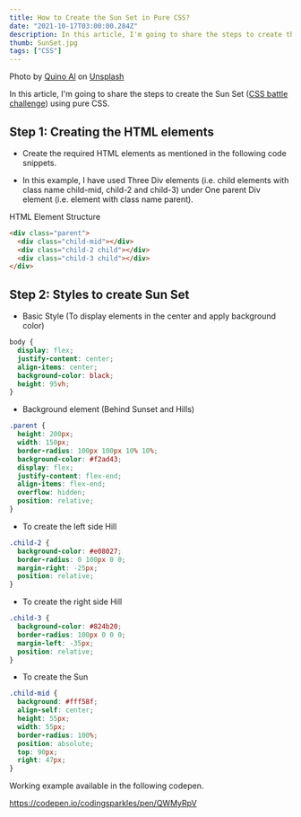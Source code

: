 ```yaml
---
title: How to Create the Sun Set in Pure CSS?
date: "2021-10-17T03:00:00.284Z"
description: In this article, I'm going to share the steps to create the sun set using pure css...
thumb: SunSet.jpg
tags: ["CSS"]
---
```


<div class="photo-details">Photo by <a href="https://unsplash.com/@quinoal?utm_source=unsplash&utm_medium=referral&utm_content=creditCopyText">Quino Al</a> on <a href="https://unsplash.com/s/photos/sunset?utm_source=unsplash&utm_medium=referral&utm_content=creditCopyText">Unsplash</a></div>
  
  
In this article, I'm going to share the steps to create the Sun Set ([CSS battle challenge](https://cssbattle.dev/play/62)) using pure CSS.

## Step 1: Creating the HTML elements

* Create the required HTML elements as mentioned in the following code snippets.

* In this example, I have used Three Div elements (i.e. child elements with class name child-mid, child-2 and child-3) under One parent Div element (i.e. element with class name parent).

HTML Element Structure

```html
<div class="parent">
  <div class="child-mid"></div>
  <div class="child-2 child"></div>
  <div class="child-3 child"></div>
</div>
```
## Step 2: Styles to create Sun Set

* Basic Style (To display elements in the center and apply background color)

```css
body {
  display: flex;
  justify-content: center;
  align-items: center;
  background-color: black;
  height: 95vh;
}
```

* Background element (Behind Sunset and Hills)

```css
.parent {
  height: 200px;
  width: 150px;
  border-radius: 100px 100px 10% 10%;
  background-color: #f2ad43;
  display: flex;
  justify-content: flex-end;
  align-items: flex-end;
  overflow: hidden;
  position: relative;
}
```
* To create the left side Hill

```css
.child-2 {
  background-color: #e08027;
  border-radius: 0 100px 0 0;
  margin-right: -25px;
  position: relative;
}
```

* To create the right side Hill

```css
.child-3 {
  background-color: #824b20;
  border-radius: 100px 0 0 0;
  margin-left: -35px;
  position: relative;
}
```

* To create the Sun

```css
.child-mid {
  background: #fff58f;
  align-self: center;
  height: 55px;
  width: 55px;
  border-radius: 100%;
  position: absolute;
  top: 90px;
  right: 47px;
}
```
Working example available in the following codepen.

https://codepen.io/codingsparkles/pen/QWMyRpV